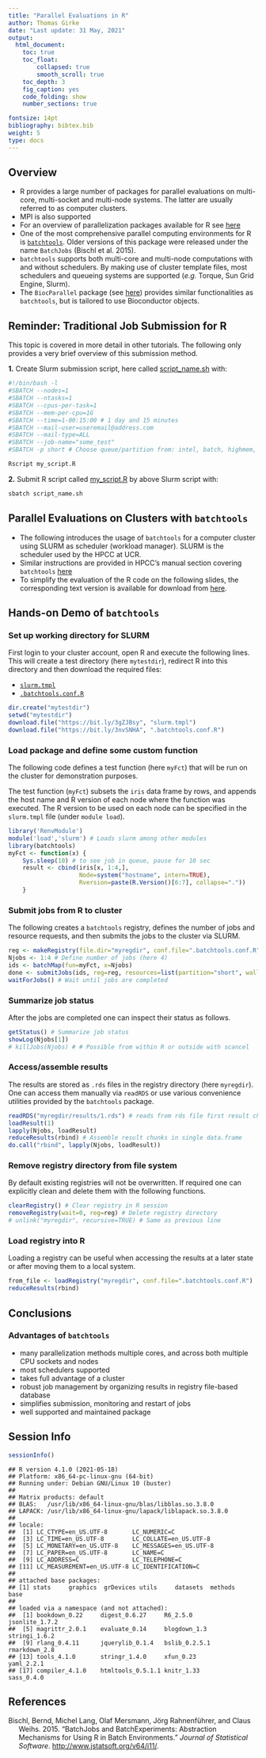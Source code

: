```yaml
---
title: "Parallel Evaluations in R"
author: Thomas Girke
date: "Last update: 31 May, 2021" 
output:
  html_document:
    toc: true
    toc_float:
        collapsed: true
        smooth_scroll: true
    toc_depth: 3
    fig_caption: yes
    code_folding: show
    number_sections: true

fontsize: 14pt
bibliography: bibtex.bib
weight: 5
type: docs
---
```


<!--
- Compile from command-line
Rscript -e "rmarkdown::render('rparallel.Rmd', c('html_document'), clean=F); knitr::knit('rparallel.Rmd', tangle=TRUE)"
-->

## Overview

-   R provides a large number of packages for parallel evaluations on multi-core, multi-socket and multi-node systems. The latter are usually referred to as computer clusters.
-   MPI is also supported
-   For an overview of parallelization packages available for R see [here](https://cran.r-project.org/web/views/HighPerformanceComputing.html)
-   One of the most comprehensive parallel computing environments for R is
    [`batchtools`](https://mllg.github.io/batchtools/articles/batchtools.html#migration). Older versions of this package were released under the name `BatchJobs` (Bischl et al. 2015).
-   `batchtools` supports both multi-core and multi-node computations with and without schedulers. By making use of
    cluster template files, most schedulers and queueing systems are supported (*e.g.* Torque, Sun Grid Engine, Slurm).
-   The `BiocParallel` package (see [here](https://bioconductor.org/packages/release/bioc/html/BiocParallel.html))
    provides similar functionalities as `batchtools`, but is tailored to use Bioconductor objects.

## Reminder: Traditional Job Submission for R

This topic is covered in more detail in other tutorials. The following only provides a very brief overview of this submission method.

**1.** Create Slurm submission script, here called [script\_name.sh](https://raw.githubusercontent.com/tgirke/GEN242/main/static/custom/slides/R_for_HPC/demo_files/script_name.sh) with:

``` bash
#!/bin/bash -l
#SBATCH --nodes=1
#SBATCH --ntasks=1
#SBATCH --cpus-per-task=1
#SBATCH --mem-per-cpu=1G
#SBATCH --time=1-00:15:00 # 1 day and 15 minutes
#SBATCH --mail-user=useremail@address.com
#SBATCH --mail-type=ALL
#SBATCH --job-name="some_test"
#SBATCH -p short # Choose queue/partition from: intel, batch, highmem, gpu, short

Rscript my_script.R
```

**2.** Submit R script called [my\_script.R](https://raw.githubusercontent.com/tgirke/GEN242/main/static/custom/slides/R_for_HPC/demo_files/my_script.R) by above Slurm script with:

``` bash
sbatch script_name.sh
```

## Parallel Evaluations on Clusters with `batchtools`

-   The following introduces the usage of `batchtools` for a computer cluster
    using SLURM as scheduler (workload manager). SLURM is the scheduler used by
    the HPCC at UCR.
-   Similar instructions are provided in HPCC’s manual section covering
    `batchtools`
    [here](https://hpcc.ucr.edu/manuals_linux-cluster_parallelR.html)
-   To simplify the evaluation of the R code on the following slides, the
    corresponding text version is available for download from
    [here](https://raw.githubusercontent.com/tgirke/GEN242/main/static/custom/slides/R_for_HPC/demo_files/R_for_HPC_demo.R).

## Hands-on Demo of `batchtools`

### Set up working directory for SLURM

First login to your cluster account, open R and execute the following lines. This will
create a test directory (here `mytestdir`), redirect R into this directory and then download
the required files:

-   [`slurm.tmpl`](https://github.com/tgirke/GEN242/blob/main/content/en/tutorials/rparallel/demo_files/slurm.tmpl)
-   [`.batchtools.conf.R`](https://github.com/tgirke/GEN242/blob/main/content/en/tutorials/rparallel/demo_files/.batchtools.conf.R)

``` r
dir.create("mytestdir")
setwd("mytestdir")
download.file("https://bit.ly/3gZJBsy", "slurm.tmpl")
download.file("https://bit.ly/3nvSNHA", ".batchtools.conf.R")
```

### Load package and define some custom function

The following code defines a test function (here `myFct`) that will be run on the cluster for demonstration
purposes.

The test function (`myFct`) subsets the `iris` data frame by rows, and appends the host name and R version of each
node where the function was executed. The R version to be used on each node can be
specified in the `slurm.tmpl` file (under `module load`).

``` r
library('RenvModule')
module('load','slurm') # Loads slurm among other modules
library(batchtools)
myFct <- function(x) {
    Sys.sleep(10) # to see job in queue, pause for 10 sec
    result <- cbind(iris[x, 1:4,],
                    Node=system("hostname", intern=TRUE),
                    Rversion=paste(R.Version()[6:7], collapse="."))
    }
```

### Submit jobs from R to cluster

The following creates a `batchtools` registry, defines the number of jobs and resource requests, and then submits the jobs to the cluster
via SLURM.

``` r
reg <- makeRegistry(file.dir="myregdir", conf.file=".batchtools.conf.R")
Njobs <- 1:4 # Define number of jobs (here 4)
ids <- batchMap(fun=myFct, x=Njobs) 
done <- submitJobs(ids, reg=reg, resources=list(partition="short", walltime=120, ntasks=1, ncpus=1, memory=1024))
waitForJobs() # Wait until jobs are completed
```

### Summarize job status

After the jobs are completed one can inspect their status as follows.

``` r
getStatus() # Summarize job status
showLog(Njobs[1])
# killJobs(Njobs) # # Possible from within R or outside with scancel
```

### Access/assemble results

The results are stored as `.rds` files in the registry directory (here `myregdir`). One
can access them manually via `readRDS` or use various convenience utilities provided
by the `batchtools` package.

``` r
readRDS("myregdir/results/1.rds") # reads from rds file first result chunk
loadResult(1) 
lapply(Njobs, loadResult)
reduceResults(rbind) # Assemble result chunks in single data.frame
do.call("rbind", lapply(Njobs, loadResult))
```

### Remove registry directory from file system

By default existing registries will not be overwritten. If required one can explicitly
clean and delete them with the following functions.

``` r
clearRegistry() # Clear registry in R session
removeRegistry(wait=0, reg=reg) # Delete registry directory
# unlink("myregdir", recursive=TRUE) # Same as previous line
```

### Load registry into R

Loading a registry can be useful when accessing the results at a later state or
after moving them to a local system.

``` r
from_file <- loadRegistry("myregdir", conf.file=".batchtools.conf.R")
reduceResults(rbind)
```

## Conclusions

### Advantages of `batchtools`

-   many parallelization methods multiple cores, and across both multiple CPU sockets and nodes
-   most schedulers supported
-   takes full advantage of a cluster
-   robust job management by organizing results in registry file-based database
-   simplifies submission, monitoring and restart of jobs
-   well supported and maintained package

## Session Info

``` r
sessionInfo()
```

    ## R version 4.1.0 (2021-05-18)
    ## Platform: x86_64-pc-linux-gnu (64-bit)
    ## Running under: Debian GNU/Linux 10 (buster)
    ## 
    ## Matrix products: default
    ## BLAS:   /usr/lib/x86_64-linux-gnu/blas/libblas.so.3.8.0
    ## LAPACK: /usr/lib/x86_64-linux-gnu/lapack/liblapack.so.3.8.0
    ## 
    ## locale:
    ##  [1] LC_CTYPE=en_US.UTF-8       LC_NUMERIC=C              
    ##  [3] LC_TIME=en_US.UTF-8        LC_COLLATE=en_US.UTF-8    
    ##  [5] LC_MONETARY=en_US.UTF-8    LC_MESSAGES=en_US.UTF-8   
    ##  [7] LC_PAPER=en_US.UTF-8       LC_NAME=C                 
    ##  [9] LC_ADDRESS=C               LC_TELEPHONE=C            
    ## [11] LC_MEASUREMENT=en_US.UTF-8 LC_IDENTIFICATION=C       
    ## 
    ## attached base packages:
    ## [1] stats     graphics  grDevices utils     datasets  methods   base     
    ## 
    ## loaded via a namespace (and not attached):
    ##  [1] bookdown_0.22     digest_0.6.27     R6_2.5.0          jsonlite_1.7.2   
    ##  [5] magrittr_2.0.1    evaluate_0.14     blogdown_1.3      stringi_1.6.2    
    ##  [9] rlang_0.4.11      jquerylib_0.1.4   bslib_0.2.5.1     rmarkdown_2.8    
    ## [13] tools_4.1.0       stringr_1.4.0     xfun_0.23         yaml_2.2.1       
    ## [17] compiler_4.1.0    htmltools_0.5.1.1 knitr_1.33        sass_0.4.0

## References

<div id="refs" class="references csl-bib-body hanging-indent">

<div id="ref-Bischl2015-rf" class="csl-entry">

Bischl, Bernd, Michel Lang, Olaf Mersmann, Jörg Rahnenführer, and Claus Weihs. 2015. “<span class="nocase">BatchJobs and BatchExperiments: Abstraction Mechanisms for Using R in Batch Environments</span>.” *Journal of Statistical Software*. <http://www.jstatsoft.org/v64/i11/>.

</div>

</div>

